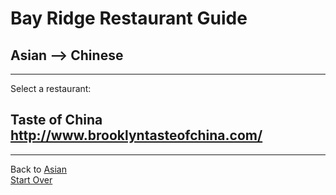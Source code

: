 # Bay Ridge Restaurant Guide
## Asian --> Chinese
---
Select a restaurant:
## Taste of China http://www.brooklyntasteofchina.com/
---
Back to [Asian](asian)  
[Start Over](../../home.md)